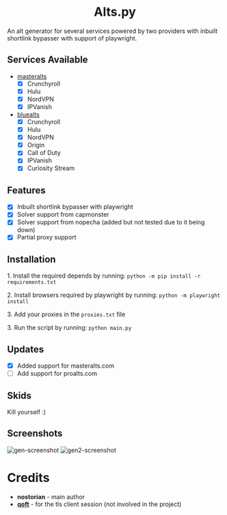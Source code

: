 <h1 align="center" id="title">Alts.py</h1>
<p id="description">An alt generator for several services powered by two providers with inbuilt shortlink bypasser with support of playwright.</p>

<h2>Services Available</h2>

- [masteralts](https://masteralts.com)
  - [x] Crunchyroll
  - [x] Hulu
  - [x] NordVPN
  - [x] IPVanish

- [bluealts](https://bluealts.net)
  - [x] Crunchyroll
  - [x] Hulu
  - [x] NordVPN
  - [x] Origin
  - [x] Call of Duty
  - [x] IPVanish
  - [x] Curiosity Stream

## Features
- [x] Inbuilt shortlink bypasser with playwright
- [x] Solver support from capmonster
- [x] Solver support from nopecha (added but not tested due to it being down)
- [x] Partial proxy support

<h2>Installation</h2>
<p>1. Install the required depends by running: <code>python -m pip install -r requirements.txt</code></p>
<p>2. Install browsers required by playwright by running: <code>python -m playwright install</code></p>
<p>3. Add your proxies in the <code>proxies.txt</code> file</p>
<p>3. Run the script by running: <code>python main.py</code></p>

## Updates
- [x] Added support for masteralts.com
- [ ] Add support for proalts.com

<h2>Skids</h2>
<p>Kill yourself :)</p>

<h2>Screenshots</h2>
<img url="https://github.com/fw-real/alts-py/blob/main/screenshots/gen.png" alt="gen-screenshot">
<img url="https://github.com/fw-real/alts-py/blob/main/screenshots/gen2.png" alt="gen2-screenshot">

<h1>Credits</h1>
    <ul>
        <li><strong>nostorian</strong> - main author</li>
        <li><strong><a href="https://github.com/qoft/">qoft</a></strong> - for the tls client session (not involved in the project)</li>
    </ul>
